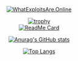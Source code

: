 <div align='center'>

[![WhatExploitsAre.Online](https://img.shields.io/discord/920129627345809418?style=for-the-badge&logo=appveyor?color=%23ff0000&label=WhatExploitsAre.Online)](https://discord.gg/bdZ8Z2kzhC)

[![trophy](https://github-profile-trophy.vercel.app/?username=LOTUSProPlayer&theme=onedark)](https://github.com/ryo-ma/github-profile-trophy)  
[![ReadMe Card](https://github-readme-stats.vercel.app/api/pin/?username=LOTUSProPlayer&repo=Sense&theme=dark)](https://github.com/LOTUSProPlayer/Sense)
  

[![Anurag's GitHub stats](https://github-readme-stats.vercel.app/api?username=LOTUSProPlayer&count_private=true&orgs=The-Black-Arms&show_icons=true&theme=chartreuse-dark)](https://github.com/anuraghazra/github-readme-stats)

[![Top Langs](https://github-readme-stats.vercel.app/api/top-langs/?username=LOTUSProPlayer&count_private=true&orgs=The-Black-Arms&theme=chartreuse-dark&langs_count=8)](https://github.com/anuraghazra/github-readme-stats)

</div>
